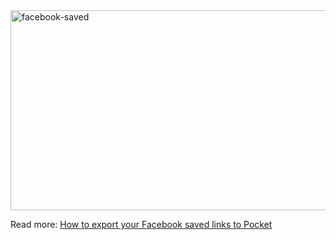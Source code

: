 <img src="https://socialify.git.ci/bouiboui/facebook-saved/image?description=1&font=Inter&language=1&owner=1&pattern=Plus&theme=Light" alt="facebook-saved" width="640" height="320" />

Read more: [How to export your Facebook saved links to Pocket](https://medium.com/cod3/how-to-export-your-facebook-saved-links-to-pocket-c34828dd5f8e)
